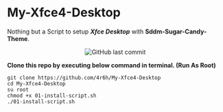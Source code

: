 # My-Xfce4-Desktop

Nothing but a Script to setup ***Xfce Desktop*** with **Sddm-Sugar-Candy-Theme**.

<div align='center'>

![GitHub last commit](https://img.shields.io/github/last-commit/4r6h/My-Xfce4-Desktop?color=7374f7)

</div>

**Clone this repo by executing below command in terminal. (Run As Root)**

```
git clone https://github.com/4r6h/My-Xfce4-Desktop
cd My-Xfce4-Desktop
su root
chmod +x 01-install-script.sh
./01-install-script.sh
```
